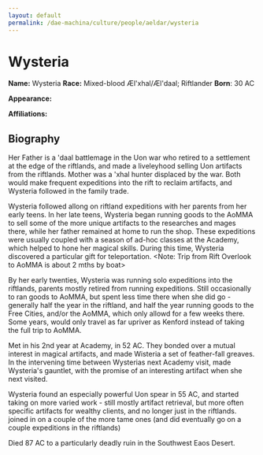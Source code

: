 ```yaml
---
layout: default
permalink: /dae-machina/culture/people/aeldar/wysteria
---
```


# Wysteria

**Name:** Wysteria
**Race:** Mixed-blood Æl'xhal/Æl'daal; Riftlander
**Born**: 30 AC

**Appearance:** 



**Affiliations:** 


## Biography

Her Father is a 'daal battlemage in the Uon war who retired to a settlement at the edge of the riftlands, and made a liveleyhood selling Uon artifacts from the riftlands.
Mother was a 'xhal hunter displaced by the war. Both would make frequent expeditions into the rift to reclaim artifacts, and Wysteria followed in the family trade.

Wysteria followed allong on riftland expeditions with her parents from her early teens.
In her late teens, Wysteria began running goods to the AoMMA to sell some of the more unique artifacts to the researches and mages there, while her father remained at home to run the shop.
These expeditions were usually coupled with a season of ad-hoc classes at the Academy, which helped to hone her magical skills. During this time, Wysteria discovered a particular gift for teleportation.
<Note: Trip from Rift Overlook to AoMMA is about 2 mths by boat>

By her early twenties, Wysteria was running solo expeditions into the riftlands, parents mostly retired from running expeditions.
Still occasionally to ran goods to AoMMA, but spent less time there when she did go - generally half the year in the riftland, and half the year running goods to the Free Cities, and/or the AoMMA, 
which only allowd for a few weeks there. Some years, would only travel as far upriver as Kenford instead of taking the full trip to AoMMA.

Met <artificier mage> in his 2nd year at Academy, in 52 AC. They bonded over a mutual interest in magical artifacts, and <artificier> made Wisteria a set of feather-fall greaves.
In the intervening time between Wysterias next Academy visit, <artificier> made Wysteria's gauntlet, with the promise of an interesting artifact when she next visited.

Wysteria found an especially powerful Uon spear in 55 AC, and started taking on more varied work - still mostly artifact retrieval, but more often specific artifacts for wealthy clients, and no longer just in the riftlands.
<Artificier> joined in on a couple of the more tame ones (and did eventually go on a couple expeditions in the riftlands) 

Died 87 AC to a particularly deadly ruin in the Southwest Eaos Desert.